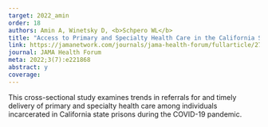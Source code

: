 ```yaml
---
target: 2022_amin
order: 18
authors: Amin A, Winetsky D, <b>Schpero WL</b>
title: "Access to Primary and Specialty Health Care in the California State Prison Population During the COVID-19 Pandemic"
link: https://jamanetwork.com/journals/jama-health-forum/fullarticle/2794388
journal: JAMA Health Forum
meta: 2022;3(7):e221868
abstract: y
coverage:
---
```

This cross-sectional study examines trends in referrals for and timely delivery of primary and specialty health care among individuals incarcerated in California state prisons during the COVID-19 pandemic.
